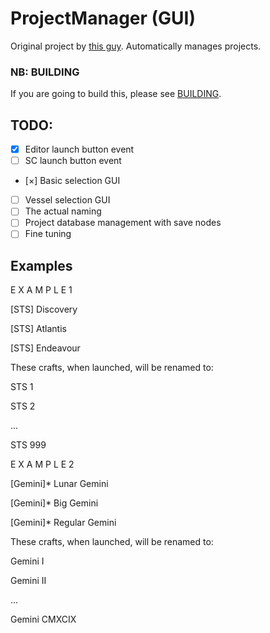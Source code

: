 # ProjectManager (GUI)

Original project by [this guy](https://github.com/Tantares).
Automatically manages projects.

### NB: BUILDING
If you are going to build this, please see [BUILDING](BUILDING.md).

## TODO:

- [x] Editor launch button event
- [ ] SC launch button event
- [×] Basic selection GUI
- [ ] Vessel selection GUI
- [ ] The actual naming
- [ ] Project database management with save nodes
- [ ] Fine tuning

## Examples
E X A M P L E   1

[STS] Discovery

[STS] Atlantis

[STS] Endeavour

These crafts, when launched, will be renamed to:

STS 1

STS 2

...

STS 999

E X A M P L E   2

[Gemini]* Lunar Gemini

[Gemini]* Big Gemini

[Gemini]* Regular Gemini

These crafts, when launched, will be renamed to:

Gemini I

Gemini II

...

Gemini CMXCIX

